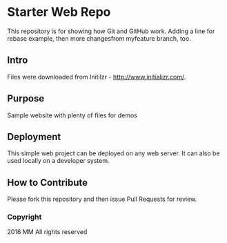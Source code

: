 # Starter Web Repo

This repository is for showing how Git and GitHub work.  Adding a line for
 rebase example, then more changesfrom myfeature branch, too.

## Intro
Files were downloaded from Initilzr - http://www.initializr.com/.

## Purpose
Sample website with plenty of files for demos

## Deployment
This simple web project can be deployed on any web server.  It can also be used locally on a developer system.

## How to Contribute
Please fork this repository and then issue Pull Requests for review.

### Copyright

2016 MM All rights reserved
